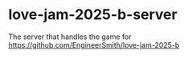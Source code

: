 # love-jam-2025-b-server
The server that handles the game for https://github.com/EngineerSmith/love-jam-2025-b
